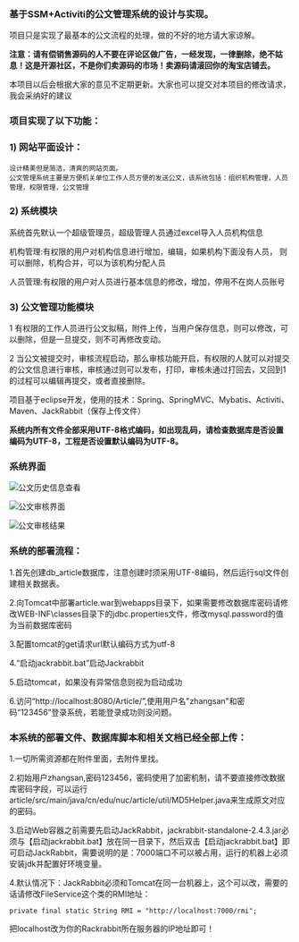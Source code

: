 ### 基于SSM+Activiti的公文管理系统的设计与实现。 

项目只是实现了最基本的公文流程的处理，做的不好的地方请大家谅解。 


 **注意：请有偿销售源码的人不要在评论区做广告，一经发现，一律删除，绝不姑息！这是开源社区，不是你们卖源码的市场！卖源码请滚回你的淘宝店铺去。** 

本项目以后会根据大家的意见不定期更新。大家也可以提交对本项目的修改请求，我会采纳好的建议

### 项目实现了以下功能：


### 1) 网站平面设计：

    设计精美但是简洁，清爽的网站页面。 
    公文管理系统主要是方便机关单位工作人员方便的发送公文，该系统包括：组织机构管理，人员管理，权限管理，公文管理 

### 2) 系统模块 


   系统首先默认一个超级管理员，超级管理人员通过excel导入人员机构信息

   机构管理:有权限的用户对机构信息进行增加，编辑，如果机构下面没有人员， 则可以删除，机构合并，可以为该机构分配人员 

   人员管理:有权限的用户对人员进行基本信息的修改，增加，停用不在岗人员账号 

### 3) 公文管理功能模块 


   1 有权限的工作人员进行公文拟稿，附件上传，当用户保存信息，则可以修改，可以删除，但是一旦提交，则不可再修改变动。
 
   2 当公文被提交时，审核流程启动，那么审核功能开启，有权限的人就可以对提交的公文信息进行审核，审核通过则可以发布，打印，审核未通过打回去，又回到1的过程可以编辑再提交，或者直接删除。

项目基于eclipse开发，使用的技术：Spring、SpringMVC、Mybatis、Activiti、Maven、JackRabbit（保存上传文件）

 **系统内所有文件全部采用UTF-8格式编码，如出现乱码，请检查数据库是否设置编码为UTF-8，工程是否设置默认编码为UTF-8。** 

### 系统界面

![公文历史信息查看](https://git.oschina.net/uploads/images/2017/0710/094637_2d8bee24_884973.png "公文历史信息查看")

![公文审核界面](https://git.oschina.net/uploads/images/2017/0710/094737_82c9c715_884973.png "公文审核界面")

![公文审核结果](https://git.oschina.net/uploads/images/2017/0710/094758_da65302d_884973.png "公文审核结果")

### 系统的部署流程：


1.首先创建db_article数据库，注意创建时须采用UTF-8编码，然后运行sql文件创建相关数据表。

2.向Tomcat中部署article.war到webapps目录下，如果需要修改数据库密码请修改WEB-INF\classes目录下的jdbc.properties文件，修改mysql.password的值为当前数据库密码

3.配置tomcat的get请求url默认编码方式为utf-8

4.“启动jackrabbit.bat”启动Jackrabbit

5.启动tomcat，如果没有异常信息则视为启动成功

6.访问“http://localhost:8080/Article/”,使用用户名"zhangsan"和密码“123456”登录系统，若能登录成功则没问题。

### 本系统的部署文件、数据库脚本和相关文档已经全部上传：


1.一切所需资源都在附件里面，去附件里找。

2.初始用户zhangsan,密码123456，密码使用了加密机制，请不要直接修改数据库密码字段，可以运行
article/src/main/java/cn/edu/nuc/article/util/MD5Helper.java来生成原文对应的密码。

3.启动Web容器之前需要先启动JackRabbit，jackrabbit-standalone-2.4.3.jar必须与【启动jackrabbit.bat】放在同一目录下，然后双击【启动jackrabbit.bat】即可启动JackRabbit，需要说明的是：7000端口不可以被占用，运行的机器上必须安装jdk并配置好环境变量。

4.默认情况下：JackRabbit必须和Tomcat在同一台机器上，这个可以改，需要的话请修改FileService这个类的RMI地址：

    private final static String RMI = "http://localhost:7000/rmi";

  把localhost改为你的Rackrabbit所在服务器的IP地址即可！ 